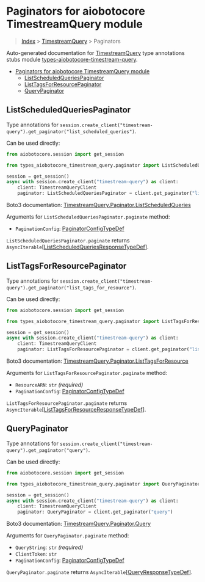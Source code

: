 <a id="paginators-for-aiobotocore-timestreamquery-module"></a>

# Paginators for aiobotocore TimestreamQuery module

> [Index](..) > [TimestreamQuery](.) > Paginators

Auto-generated documentation for
[TimestreamQuery](https://boto3.amazonaws.com/v1/documentation/api/latest/reference/services/timestream-query.html#TimestreamQuery)
type annotations stubs module
[types-aiobotocore-timestream-query](https://pypi.org/project/types-aiobotocore-timestream-query/).

- [Paginators for aiobotocore TimestreamQuery module](#paginators-for-aiobotocore-timestreamquery-module)
  - [ListScheduledQueriesPaginator](#listscheduledqueriespaginator)
  - [ListTagsForResourcePaginator](#listtagsforresourcepaginator)
  - [QueryPaginator](#querypaginator)

<a id="listscheduledqueriespaginator"></a>

## ListScheduledQueriesPaginator

Type annotations for
`session.create_client("timestream-query").get_paginator("list_scheduled_queries")`.

Can be used directly:

```python
from aiobotocore.session import get_session

from types_aiobotocore_timestream_query.paginator import ListScheduledQueriesPaginator

session = get_session()
async with session.create_client("timestream-query") as client:
    client: TimestreamQueryClient
    paginator: ListScheduledQueriesPaginator = client.get_paginator("list_scheduled_queries")
```

Boto3 documentation:
[TimestreamQuery.Paginator.ListScheduledQueries](https://boto3.amazonaws.com/v1/documentation/api/latest/reference/services/timestream-query.html#TimestreamQuery.Paginator.ListScheduledQueries)

Arguments for `ListScheduledQueriesPaginator.paginate` method:

- `PaginationConfig`:
  [PaginatorConfigTypeDef](./type_defs.md#paginatorconfigtypedef)

`ListScheduledQueriesPaginator.paginate` returns
`AsyncIterable`\[[ListScheduledQueriesResponseTypeDef](./type_defs.md#listscheduledqueriesresponsetypedef)\].

<a id="listtagsforresourcepaginator"></a>

## ListTagsForResourcePaginator

Type annotations for
`session.create_client("timestream-query").get_paginator("list_tags_for_resource")`.

Can be used directly:

```python
from aiobotocore.session import get_session

from types_aiobotocore_timestream_query.paginator import ListTagsForResourcePaginator

session = get_session()
async with session.create_client("timestream-query") as client:
    client: TimestreamQueryClient
    paginator: ListTagsForResourcePaginator = client.get_paginator("list_tags_for_resource")
```

Boto3 documentation:
[TimestreamQuery.Paginator.ListTagsForResource](https://boto3.amazonaws.com/v1/documentation/api/latest/reference/services/timestream-query.html#TimestreamQuery.Paginator.ListTagsForResource)

Arguments for `ListTagsForResourcePaginator.paginate` method:

- `ResourceARN`: `str` *(required)*
- `PaginationConfig`:
  [PaginatorConfigTypeDef](./type_defs.md#paginatorconfigtypedef)

`ListTagsForResourcePaginator.paginate` returns
`AsyncIterable`\[[ListTagsForResourceResponseTypeDef](./type_defs.md#listtagsforresourceresponsetypedef)\].

<a id="querypaginator"></a>

## QueryPaginator

Type annotations for
`session.create_client("timestream-query").get_paginator("query")`.

Can be used directly:

```python
from aiobotocore.session import get_session

from types_aiobotocore_timestream_query.paginator import QueryPaginator

session = get_session()
async with session.create_client("timestream-query") as client:
    client: TimestreamQueryClient
    paginator: QueryPaginator = client.get_paginator("query")
```

Boto3 documentation:
[TimestreamQuery.Paginator.Query](https://boto3.amazonaws.com/v1/documentation/api/latest/reference/services/timestream-query.html#TimestreamQuery.Paginator.Query)

Arguments for `QueryPaginator.paginate` method:

- `QueryString`: `str` *(required)*
- `ClientToken`: `str`
- `PaginationConfig`:
  [PaginatorConfigTypeDef](./type_defs.md#paginatorconfigtypedef)

`QueryPaginator.paginate` returns
`AsyncIterable`\[[QueryResponseTypeDef](./type_defs.md#queryresponsetypedef)\].
